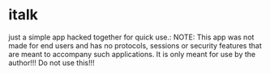 italk
=====

just a simple app hacked together for quick use.: NOTE: This app was not made for end users and has no protocols, sessions or security features that are meant to accompany such applications. It is only meant for use by the author!!! Do not use this!!!
